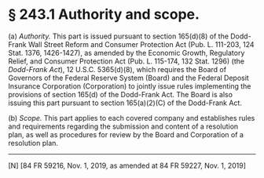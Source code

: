# § 243.1   Authority and scope.

(a) *Authority.* This part is issued pursuant to section 165(d)(8) of the Dodd-Frank Wall Street Reform and Consumer Protection Act (Pub. L. 111-203, 124 Stat. 1376, 1426-1427), as amended by the Economic Growth, Regulatory Relief, and Consumer Protection Act (Pub. L. 115-174, 132 Stat. 1296) (the *Dodd-Frank Act*), 12 U.S.C. 5365(d)(8), which requires the Board of Governors of the Federal Reserve System (Board) and the Federal Deposit Insurance Corporation (Corporation) to jointly issue rules implementing the provisions of section 165(d) of the Dodd-Frank Act. The Board is also issuing this part pursuant to section 165(a)(2)(C) of the Dodd-Frank Act.


(b) *Scope.* This part applies to each covered company and establishes rules and requirements regarding the submission and content of a resolution plan, as well as procedures for review by the Board and Corporation of a resolution plan.



---

[N] [84 FR 59216, Nov. 1, 2019, as amended at 84 FR 59227, Nov. 1, 2019]




